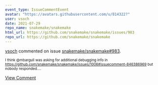 ```yaml
---
event_type: IssueCommentEvent
avatar: "https://avatars.githubusercontent.com/u/814322?"
user: vsoch
date: 2021-07-29
repo_name: snakemake/snakemake
html_url: https://github.com/snakemake/snakemake/issues/983
repo_url: https://github.com/snakemake/snakemake
---
```


<a href='https://github.com/vsoch' target='_blank'>vsoch</a> commented on issue <a href='https://github.com/snakemake/snakemake/issues/983' target='_blank'>snakemake/snakemake#983</a>.

<small>I think @mbargull was asking for additional debugging info in https://github.com/snakemake/snakemake/issues/1006#issuecomment-846386969 but nobody responded....</small>

<a href='https://github.com/snakemake/snakemake/issues/983' target='_blank'>View Comment</a>